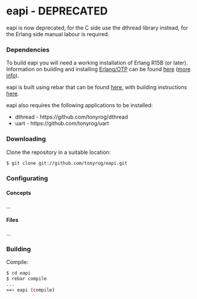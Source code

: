 eapi - DEPRECATED
=====

eapi is now deprecated, for the C side use the dthread library instead, 
for the Erlang side manual labour is required.

### Dependencies

To build eapi you will need a working installation of Erlang R15B (or
later).<br/>
Information on building and installing [Erlang/OTP](http://www.erlang.org)
can be found [here](https://github.com/erlang/otp/wiki/Installation)
([more info](https://github.com/erlang/otp/blob/master/INSTALL.md)).

eapi is built using rebar that can be found [here](https://github.com/basho/rebar), with building instructions [here](https://github.com/basho/rebar/wiki/Building-rebar).

eapi also requires the following applications to be installed:
<ul>
<li>dthread - https://github.com/tonyrog/dthread</li>
<li>uart - https://github.com/tonyrog/uart</li>
</ul>


### Downloading

Clone the repository in a suitable location:

```sh
$ git clone git://github.com/tonyrog/eapi.git
```
### Configurating
#### Concepts

...

#### Files

...

### Building

Compile:

```sh
$ cd eapi
$ rebar compile
...
==> eapi (compile)
```


